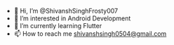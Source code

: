 - 👋 Hi, I’m @ShivanshSinghFrosty007
- 👀 I’m interested in Android Development
- 🌱 I’m currently learning Flutter
- 📫 How to reach me shivanshsingh0504@gmail.com
<!-- - 💞️ I’m looking to collaborate on ... -->

<!---
ShivanshSinghFrosty007/ShivanshSinghFrosty007 is a ✨ special ✨ repository because its `README.md` (this file) appears on your GitHub profile.
You can click the Preview link to take a look at your changes.
--->
